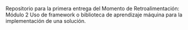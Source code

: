 Repositorio para la primera entrega del Momento de Retroalimentación: Módulo 2 Uso de framework o biblioteca de aprendizaje máquina para la implementación de una solución.
